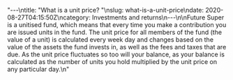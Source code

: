 "---\ntitle: \"What is a unit price? \"\nslug: what-is-a-unit-price\ndate: 2020-08-27T04:15:50Z\ncategory: Investments and returns\n---\n\nFuture Super is a unitised fund, which means that every time you make a contribution you are issued units in the fund. The unit price for all members of the fund (the value of a unit) is calculated every week day and changes based on the value of the assets the fund invests in, as well as the fees and taxes that are due. As the unit price fluctuates so too will your balance, as your balance is calculated as the number of units you hold multiplied by the unit price on any particular day.\n"